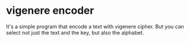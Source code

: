 # vigenere encoder
It's a simple program that encode a text with vigenere cipher. But you can select not just the text and the key, but also the alphabet.
